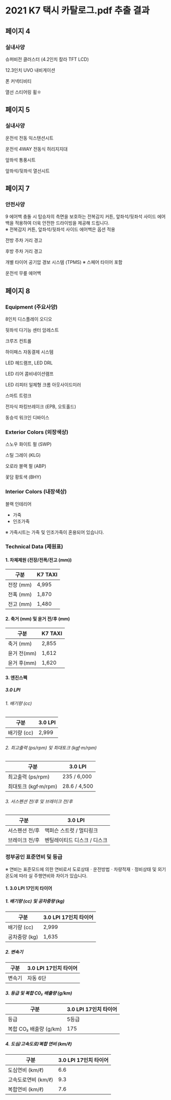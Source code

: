 # 2021 K7 택시 카탈로그.pdf 추출 결과

## 페이지 4

### 실내사양

슈퍼비전 클러스터 (4.2인치 칼라 TFT LCD)

12.3인치 UVO 내비게이션

폰 커넥티비티

열선 스티어링 휠✽

## 페이지 5

### 실내사양

운전석 전동 익스텐션시트

운전석 4WAY 전동식 허리지지대

앞좌석 통풍시트

앞좌석/뒷좌석 열선시트

## 페이지 7

### 안전사양

9 에어백
충돌 시 탑승자의 측면을 보호하는 전복감지 커튼, 앞좌석/뒷좌석 사이드 에어백을 적용하여 더욱 안전한 드라이빙을 제공해 드립니다.    
※ 전복감지 커튼, 앞좌석/뒷좌석 사이드 에어백은 옵션 적용

전방 주차 거리 경고

후방 주차 거리 경고

개별 타이어 공기압 경보 시스템 (TPMS) ※ 스페어 타이어 포함

운전석 무릎 에어백

## 페이지 8

### Equipment (주요사양)

8인치 디스플레이 오디오

뒷좌석 다기능 센터 암레스트

크루즈 컨트롤

하이패스 자동결제 시스템

LED 헤드램프, LED DRL

LED 리어 콤비네이션램프

LED 리피터 일체형 크롬 아웃사이드미러

스마트 트렁크

전자식 파킹브레이크 (EPB, 오토홀드)

동승석 워크인 디바이스

### Exterior Colors (외장색상)

스노우 화이트 펄 (SWP)

스틸 그레이 (KLG)

오로라 블랙 펄 (ABP)

꽃담 황토색 (BHY)

### Interior Colors (내장색상)

블랙 인테리어
- 가죽
- 인조가죽

※ 가죽시트는 가죽 및 인조가죽이 혼용되어 있습니다.

### Technical Data (제원표)

#### 1. 차체제원 (전장/전폭/전고 (mm))

| 구분         | K7 TAXI |
|--------------|---------|
| 전장 (mm)    | 4,995   |
| 전폭 (mm)    | 1,870   |
| 전고 (mm)    | 1,480   |

#### 2. 축거 (mm) 및 윤거 전/후 (mm)

| 구분         | K7 TAXI |
|--------------|---------|
| 축거 (mm)    | 2,855   |
| 윤거 전(mm)  | 1,612   |
| 윤거 후(mm)  | 1,620   |

#### 3. 엔진스펙

##### 3.0 LPI

###### 1. 배기량 (cc)

| 구분        | 3.0 LPI |
|------------|---------|
| 배기량 (cc) | 2,999   |

###### 2. 최고출력 (ps/rpm) 및 최대토크 (kgf·m/rpm)

| 구분                 | 3.0 LPI       |
|---------------------|---------------|
| 최고출력 (ps/rpm)    | 235 / 6,000   |
| 최대토크 (kgf·m/rpm) | 28.6 / 4,500  |

###### 3. 서스펜션 전/후 및 브레이크 전/후

| 구분              | 3.0 LPI                   |
|------------------|---------------------------|
| 서스펜션 전/후     | 맥퍼슨 스트럿 / 멀티링크     |
| 브레이크 전/후     | 벤틸레이티드 디스크 / 디스크 |

### 정부공인 표준연비 및 등급

※ 연비는 표준모드에 의한 연비로서 도로상태ㆍ운전방법ㆍ차량적재ㆍ정비상태 및 외기온도에 따라 실 주행연비와 차이가 있습니다.

#### 1. 3.0 LPI 17인치 타이어

##### 1. 배기량 (cc) 및 공차중량 (kg)

| 구분          | 3.0 LPI 17인치 타이어 |
|---------------|---------------------|
| 배기량 (cc)    | 2,999               |
| 공차중량 (kg)  | 1,635               |

##### 2. 변속기

| 구분     | 3.0 LPI 17인치 타이어 |
|---------|---------------------|
| 변속기   | 자동 6단             |

##### 3. 등급 및 복합 C0₂ 배출량 (g/km)

| 구분               | 3.0 LPI 17인치 타이어 |
|--------------------|---------------------|
| 등급                | 5등급               |
| 복합 CO₂ 배출량 (g/km)  | 175             |

##### 4. 도심/고속도로/복합 연비 (km/ℓ)

| 구분               | 3.0 LPI 17인치 타이어 |
|-------------------|----------------------|
| 도심연비 (km/ℓ)    | 6.6                  |
| 고속도로연비 (km/ℓ) | 9.3                  |
| 복합연비 (km/ℓ)    | 7.6                  |